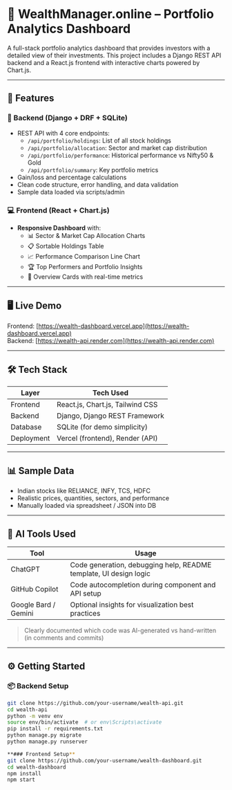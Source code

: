 # 💸 WealthManager.online – Portfolio Analytics Dashboard

A full-stack portfolio analytics dashboard that provides investors with a detailed view of their investments. This project includes a Django REST API backend and a React.js frontend with interactive charts powered by Chart.js.

---

## 🚀 Features

### 🔧 Backend (Django + DRF + SQLite)
- REST API with 4 core endpoints:
  - `/api/portfolio/holdings`: List of all stock holdings
  - `/api/portfolio/allocation`: Sector and market cap distribution
  - `/api/portfolio/performance`: Historical performance vs Nifty50 & Gold
  - `/api/portfolio/summary`: Key portfolio metrics
- Gain/loss and percentage calculations
- Clean code structure, error handling, and data validation
- Sample data loaded via scripts/admin

### 💻 Frontend (React + Chart.js)
- **Responsive Dashboard** with:
  - 📊 Sector & Market Cap Allocation Charts
  - 📋 Sortable Holdings Table
  - 📈 Performance Comparison Line Chart
  - 🏆 Top Performers and Portfolio Insights
  - 📃 Overview Cards with real-time metrics

---

## 🖥️ Live Demo

Frontend: [https://wealth-dashboard.vercel.app](https://wealth-dashboard.vercel.app)  
Backend: [https://wealth-api.render.com](https://wealth-api.render.com)



---

## 🛠️ Tech Stack

| Layer      | Tech Used                         |
|------------|----------------------------------|
| Frontend   | React.js, Chart.js, Tailwind CSS |
| Backend    | Django, Django REST Framework    |
| Database   | SQLite (for demo simplicity)     |
| Deployment | Vercel (frontend), Render (API)  |

---

## 📊 Sample Data

- Indian stocks like RELIANCE, INFY, TCS, HDFC
- Realistic prices, quantities, sectors, and performance
- Manually loaded via spreadsheet / JSON into DB

---

## 🧠 AI Tools Used

| Tool        | Usage |
|-------------|-------|
| ChatGPT     | Code generation, debugging help, README template, UI design logic |
| GitHub Copilot | Code autocompletion during component and API setup |
| Google Bard / Gemini | Optional insights for visualization best practices |

> Clearly documented which code was AI-generated vs hand-written (in comments and commits)

---

## ⚙️ Getting Started

### 📦 Backend Setup

```bash
git clone https://github.com/your-username/wealth-api.git
cd wealth-api
python -m venv env
source env/bin/activate  # or env\Scripts\activate
pip install -r requirements.txt
python manage.py migrate
python manage.py runserver

**### Frontend Setup**
git clone https://github.com/your-username/wealth-dashboard.git
cd wealth-dashboard
npm install
npm start

